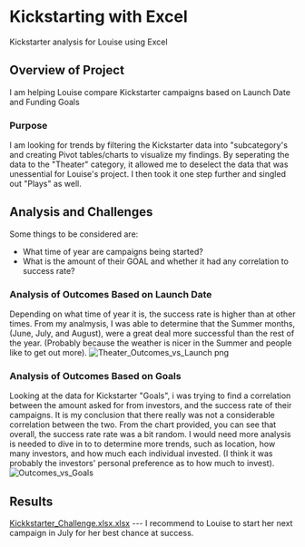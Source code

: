 
# Kickstarting with Excel
Kickstarter analysis for Louise using Excel
## Overview of Project
I am helping Louise compare Kickstarter campaigns based on Launch Date and Funding Goals
### Purpose
I am looking for trends by filtering the Kickstarter data into "subcategory's and creating Pivot tables/charts to visualize my findings. By seperating the data to the "Theater" category, it allowed me to deselect the data that was unessential for Louise's project. I then took it one step further and singled out "Plays" as well.
## Analysis and Challenges
Some things to be considered are:
- What time of year are campaigns being started?
- What is the amount of their GOAL and whether it had any correlation to success rate?
### Analysis of Outcomes Based on Launch Date
Depending on what time of year it is, the success rate is higher than at other times. From my analmysis, I was able to determine that the Summer months, (June, July, and August), were a great deal more successful than the rest of the year. (Probably because the weather is nicer in the Summer and people like to get out more).
![Theater_Outcomes_vs_Launch png](https://user-images.githubusercontent.com/79877349/111838805-1523ea00-88b7-11eb-8733-2c3c17cb71ae.png)
### Analysis of Outcomes Based on Goals
Looking at the data for Kickstarter "Goals", i was trying to find a correlation between the amount asked for from investors, and the success rate of their campaigns. It is my conclusion that there really was not a considerable correlation between the two. From the chart provided, you can see that overall, the success rate rate was a bit random. I would need more analysis is needed to dive in to to determine more trends, such as location, how many investors, and how much each individual invested. (I think it was probably the investors' personal preference as to how much to invest).
![Outcomes_vs_Goals](https://user-images.githubusercontent.com/79877349/111839751-87e19500-88b8-11eb-834b-ae0c9f1a35a2.png)
## Results
[Kickkstarter_Challenge.xlsx.xlsx](https://github.com/RaymondLloyd/Kickstarter-analysis/files/6173976/Kickkstarter_Challenge.xlsx.xlsx) ---
I recommend to Louise to start her next campaign in July for her best chance at success. 
